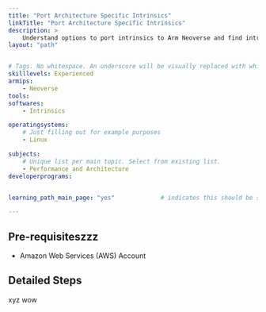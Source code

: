 ```yaml
---
title: "Port Architecture Specific Intrinsics" 
linkTitle: "Port Architecture Specific Intrinsics"
description: >
    Understand options to port intrinsics to Arm Neoverse and find intrinsics in project source code.
layout: "path"


# Tags. No whitespace. An underscore will be visually replaced with whitespace.
skilllevels: Experienced
armips:
    - Neoverse
tools:
softwares:
    - Intrinsics

operatingsystems:
    # Just filling out for example purposes
    - Linux

subjects:
    # Unique list per main topic. Select from existing list.
    - Performance and Architecture
developerprograms:


learning_path_main_page: "yes"             # indicates this should be surfaced when looking for related content. Only set for _index.md of learning path content.

---
```


## Pre-requisiteszzz

* Amazon Web Services (AWS) Account 

## Detailed Steps
xyz
wow
